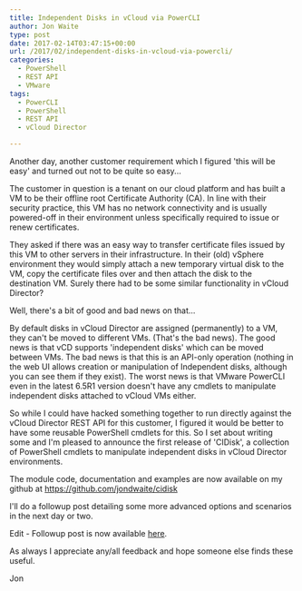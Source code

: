 ```yaml
---
title: Independent Disks in vCloud via PowerCLI
author: Jon Waite
type: post
date: 2017-02-14T03:47:15+00:00
url: /2017/02/independent-disks-in-vcloud-via-powercli/
categories:
  - PowerShell
  - REST API
  - VMware
tags:
  - PowerCLI
  - PowerShell
  - REST API
  - vCloud Director

---
```

Another day, another customer requirement which I figured 'this will be easy' and turned out not to be quite so easy...

The customer in question is a tenant on our cloud platform and has built a VM to be their offline root Certificate Authority (CA). In line with their security practice, this VM has no network connectivity and is usually powered-off in their environment unless specifically required to issue or renew certificates.

They asked if there was an easy way to transfer certificate files issued by this VM to other servers in their infrastructure. In their (old) vSphere environment they would simply attach a new temporary virtual disk to the VM, copy the certificate files over and then attach the disk to the destination VM. Surely there had to be some similar functionality in vCloud Director?

Well, there's a bit of good and bad news on that...

By default disks in vCloud Director are assigned (permanently) to a VM, they can't be moved to different VMs. (That's the bad news). The good news is that vCD supports 'independent disks' which can be moved between VMs. The bad news is that this is an API-only operation (nothing in the web UI allows creation or manipulation of Independent disks, although you can see them if they exist). The worst news is that VMware PowerCLI even in the latest 6.5R1 version doesn't have any cmdlets to manipulate independent disks attached to vCloud VMs either.

So while I could have hacked something together to run directly against the vCloud Director REST API for this customer, I figured it would be better to have some reusable PowerShell cmdlets for this. So I set about writing some and I'm pleased to announce the first release of 'CIDisk', a collection of PowerShell cmdlets to manipulate independent disks in vCloud Director environments.

The module code, documentation and examples are now available on my github at <https://github.com/jondwaite/cidisk>

I'll do a followup post detailing some more advanced options and scenarios in the next day or two.

Edit - Followup post is now available [here][1].

As always I appreciate any/all feedback and hope someone else finds these useful.

Jon

 [1]: /2017/02/using-independent-disks-in-vcloud/